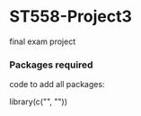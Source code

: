 # ST558-Project3
final exam project

### Packages required

code to add all packages:

library(c("", ""))
